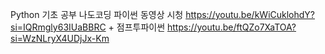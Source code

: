 Python 기초 공부
나도코딩 파이썬 동영상 시청
https://youtu.be/kWiCuklohdY?si=IQRmgly63IUaBBRC
+
점프투파이썬 
https://youtu.be/ftQZo7XaTOA?si=WzNLryX4UDjJx-Km
